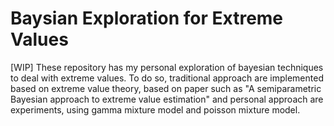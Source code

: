 # Baysian Exploration for Extreme Values

[WIP] These repository has my personal exploration of bayesian techniques to deal with extreme values. To do so, traditional approach are implemented based on extreme value theory, based on paper such as "A semiparametric Bayesian approach to extreme value estimation" and personal approach are experiments, using gamma mixture model and poisson mixture model. 

